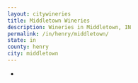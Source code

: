```yaml
---
layout: citywineries
title: Middletown Wineries
description: Wineries in Middletown, IN
permalink: /in/henry/middletown/
state: in
county: henry
city: middletown
---
```

-

